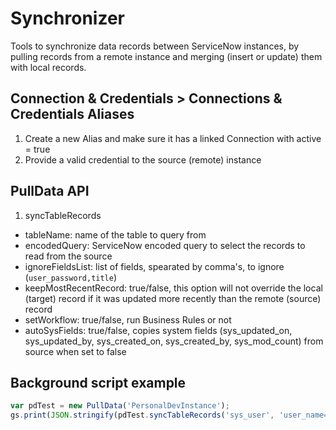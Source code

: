 # Synchronizer
Tools to synchronize data records between ServiceNow instances, by pulling records from a remote instance and merging (insert or update) them with local records.

## Connection & Credentials > Connections & Credentials Aliases

1. Create a new Alias and make sure it has a linked Connection with active = true
2. Provide a valid credential to the source (remote) instance

## PullData API
1. syncTableRecords
* tableName: name of the table to query from
* encodedQuery: ServiceNow encoded query to select the records to read from the source
* ignoreFieldsList: list of fields, spearated by comma's, to ignore (`user_password,title`)
* keepMostRecentRecord: true/false, this option will not override the local (target) record if it was updated more recently than the remote (source) record
* setWorkflow: true/false, run Business Rules or not
* autoSysFields: true/false, copies system fields (sys_updated_on, sys_updated_by, sys_created_on, sys_created_by, sys_mod_count) from source when set to false

## Background script example
```javascript
var pdTest = new PullData('PersonalDevInstance');
gs.print(JSON.stringify(pdTest.syncTableRecords('sys_user', 'user_name=test_user', 'user_password,title', true, false, true)));
```